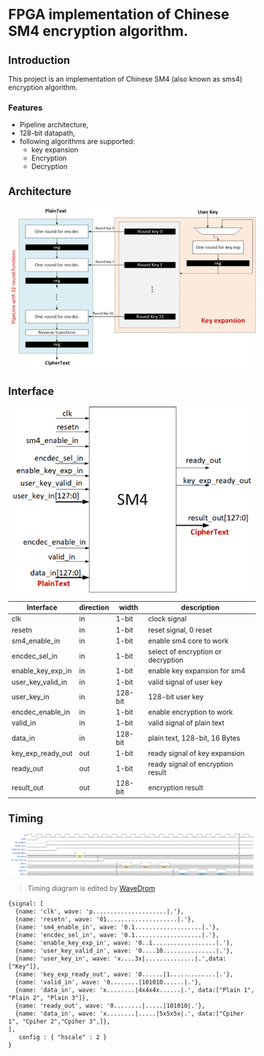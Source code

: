 # FPGA implementation of Chinese SM4 encryption algorithm.

## Introduction

This project is an implementation of  Chinese SM4 (also known as sms4) encryption algorithm. 

### Features

- Pipeline architecture,
- 128-bit datapath,
- following algorithms are supported:
  * key expansion
  * Encryption
  * Decryption

## Architecture

![framework](Documents/images/framework.png)

## Interface

![interface](Documents/images/interface.png)

| Interface         | direction | width   | description                        |
| ----------------- | --------- | ------- | ---------------------------------- |
| clk               | in        | 1-bit   | clock signal                       |
| resetn            | in        | 1-bit   | reset signal, 0 reset              |
| sm4_enable_in     | in        | 1-bit   | enable sm4 core to work            |
| encdec_sel_in     | in        | 1-bit   | select of encryption or decryption |
| enable_key_exp_in | in        | 1-bit   | enable key expansion for sm4       |
| user_key_valid_in | in        | 1-bit   | valid signal of user key           |
| user_key_in       | in        | 128-bit | 128-bit user key                   |
| encdec_enable_in  | in        | 1-bit   | enable encryption to work          |
| valid_in          | in        | 1-bit   | valid signal of plain text         |
| data_in           | in        | 128-bit | plain text, 128-bit, 16 Bytes      |
| key_exp_ready_out | out       | 1-bit   | ready signal of key expansion      |
| ready_out         | out       | 1-bit   | ready signal of encryption result  |
| result_out        | out       | 128-bit | encryption result                  |


## Timing
![timing](Documents/images/timing.png)

> Timing diagram is edited by [WaveDrom](https://github.com/drom/wavedrom/releases)

```
{signal: [
  {name: 'clk', wave: 'p.....................|.'},
  {name: 'resetn', wave: '01....................|.'},
  {name: 'sm4_enable_in', wave: '0.1...................|.'},
  {name: 'encdec_sel_in', wave: '0.1...................|.'},
  {name: 'enable_key_exp_in', wave: '0..1..................|.'},
  {name: 'user_key_valid_in', wave: '0....10...............|.'},
  {name: 'user_key_in', wave: 'x....3x|..............|.',data:["Key"]},
  {name: 'key_exp_ready_out', wave: '0......|1.............|.'},
  {name: 'valid_in', wave: '0........|101010......|.'},
  {name: 'data_in', wave: 'x........|4x4x4x......|.', data:["Plain 1", "Plain 2", "Plain 3"]},
  {name: 'ready_out', wave: '0........|.....|101010|.'},
  {name: 'data_in', wave: 'x........|.....|5x5x5x|.', data:["Cpiher 1", "Cpiher 2","Cpiher 3",]},   
],
   config : { "hscale" : 2 }
}
```

